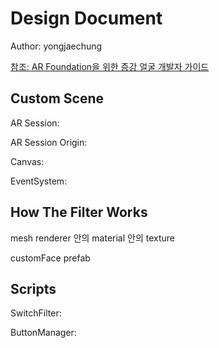 # Design Document
Author: yongjaechung

[참조: AR Foundation을 위한 증강 얼굴 개발자 가이드](https://developers.google.com/ar/develop/unity-arf/augmented-faces/developer-guide)
## Custom Scene

AR Session: 

AR Session Origin: 

Canvas:

EventSystem:



## How The Filter Works
mesh renderer 안의 material 안의 texture

customFace prefab


## Scripts
SwitchFilter:

ButtonManager: